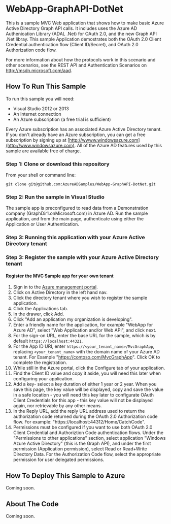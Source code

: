 WebApp-GraphAPI-DotNet
=========================================
This is a sample MVC Web application that shows how to make basic Azure Active Directory Graph API calls. It includes uses the Azure AD Authenication Library (ADAL .Net) for OAuth 2.0, and the new Graph API .Net libray. This sample Application demostrates both the OAuth 2.0 Client Credential authentication flow (Client ID/Secret), and OAuth 2.0 Authorization code flow.

For more information about how the protocols work in this scenario and other scenarios, see the REST API and Authentication Scenarios on http://msdn.microsoft.com/aad.

## How To Run This Sample

To run this sample you will need:
- Visual Studio 2012 or 2013
- An Internet connection
- An Azure subscription (a free trial is sufficient)

Every Azure subscription has an associated Azure Active Directory tenant.  If you don't already have an Azure subscription, you can get a free subscription by signing up at [http://wwww.windowsazure.com](http://www.windowsazure.com).  All of the Azure AD features used by this sample are available free of charge.

### Step 1:  Clone or download this repository

From your shell or command line:

`git clone git@github.com:AzureADSamples/WebApp-GraphAPI-DotNet.git`

### Step 2:  Run the sample in Visual Studio

The sample app is preconfigured to read data from a Demonstration company (GraphDir1.onMicrosoft.com) in Azure AD. Run the sample application, and from the main page, authenticate using either the Application or User Authentication.

### Step 3:  Running this application with your Azure Active Directory tenant

### Step 3:  Register the sample with your Azure Active Directory tenant

#### Register the MVC Sample app for your own tenant

1. Sign in to the [Azure management portal](https://manage.windowsazure.com).
2. Click on Active Directory in the left hand nav.
3. Click the directory tenant where you wish to register the sample application.
4. Click the Applications tab.
5. In the drawer, click Add.
6. Click "Add an application my organization is developing".
7. Enter a friendly name for the application, for example "WebApp for Azure AD", select "Web Application and/or Web API", and click next.
8. For the sign-on URL, enter the base URL for the sample, which is by default `https://localhost:44321`.
9. For the App ID URI, enter `https://<your_tenant_name>/MvcGraphApp`, replacing `<your_tenant_name>` with the domain name of your Azure AD tenant. For Example "https://contoso.com/MvcGraphApp".  Click OK to complete the registration.
10. While still in the Azure portal, click the Configure tab of your application.
11. Find the Client ID value and copy it aside, you will need this later when configuring your application.
12. Add a key- select a key duration of either 1 year or 2 year. When you save this page, the key value will be displayed, copy and save the value in a safe location - you will need this key later to configurate OAuth Client Credentials for this app - this key value will not be displayed again, nor retrievable by any other means.
13. In the Reply URL, add the reply URL address used to return the authorization code returned during the OAuth 2.0 Authorization code flow.  For example: "https://localhost:44312/Home/CatchCode".
14. Permissions must be configured if you want to use both OAuth 2.0 Client Credential and Authoriztion Code authentication flows.  Under the "Permissions to other applications" section, select application "Windows Azure Active Directory" (this is the Graph API), and under the first permission (Application permission), select Read or Read+Write Directory Data. For the Authorization Code flow, select the appropriate permission for user delegated permissions.
<TODO List information on each type of delegated permssion>

## How To Deploy This Sample to Azure

Coming soon.

## About The Code

Coming soon.

